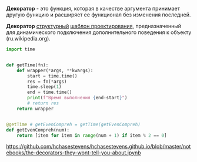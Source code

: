 **Декоратор** - это функция, которая в качестве аргумента принимает другую функцию и  расширяет ее функционал без изменения последней. 

**Декоратор** [структурный](https://ru.wikipedia.org/wiki/Структурные_шаблоны_проектирования) [шаблон проектирования](https://ru.wikipedia.org/wiki/Шаблон_проектирования), предназначенный для динамического подключения дополнительного поведения к объекту (ru.wikipedia.org).

```python
import time


def getTime(fn):
    def wrapper(*args, **kwargs):
        start = time.time()
        res = fn(*args)
        time.sleep(1)
        end = time.time()
        print(f"Время выполнения {end-start}")
        # return res
    return wrapper


@getTime # getEvenCompreh = getTime(getEvenCompreh)
def getEvenCompreh(num):
    return [item for item in range(num + 1) if item % 2 == 0]

```

https://github.com/hchasestevens/hchasestevens.github.io/blob/master/notebooks/the-decorators-they-wont-tell-you-about.ipynb